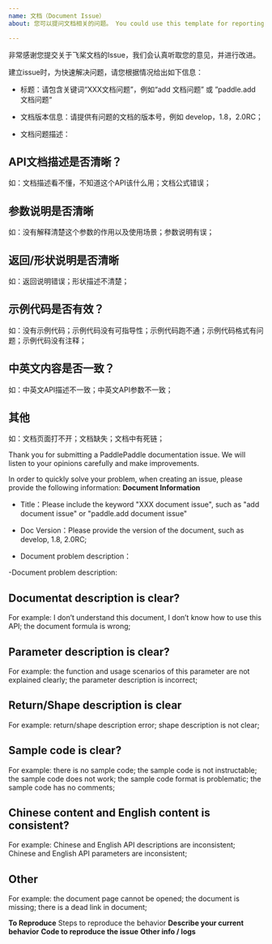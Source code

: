 ```yaml
---
name: 文档（Document Issue）
about: 您可以提问文档相关的问题。 You could use this template for reporting an document issue.

---
```


非常感谢您提交关于飞桨文档的Issue，我们会认真听取您的意见，并进行改进。

建立issue时，为快速解决问题，请您根据情况给出如下信息：
- 标题：请包含关键词“XXX文档问题”，例如“add 文档问题” 或 ”paddle.add 文档问题“
- 文档版本信息：请提供有问题的文档的版本号，例如 develop，1.8，2.0RC；

- 文档问题描述：

## API文档描述是否清晰？
如：文档描述看不懂，不知道这个API该什么用；文档公式错误；

## 参数说明是否清晰
如：没有解释清楚这个参数的作用以及使用场景；参数说明有误；

## 返回/形状说明是否清晰
如：返回说明错误；形状描述不清楚；

## 示例代码是否有效？
如：没有示例代码；示例代码没有可指导性；示例代码跑不通；示例代码格式有问题；示例代码没有注释；

## 中英文内容是否一致？
如：中英文API描述不一致；中英文API参数不一致；

## 其他
如：文档页面打不开；文档缺失；文档中有死链；


Thank you for submitting a PaddlePaddle documentation issue. We will listen to your opinions carefully and make improvements.

In order to quickly solve your problem, when creating an issue, please provide the following information:
**Document Information**
- Title：Please include the keyword "XXX document issue", such as "add document issue" or "paddle.add document issue"
- Doc Version：Please provide the version of the document, such as develop, 1.8, 2.0RC;

- Document problem description：

-Document problem description:

## Documentat description is clear?
For example: I don’t understand this document, I don’t know how to use this API; the document formula is wrong;

## Parameter description is clear?
For example: the function and usage scenarios of this parameter are not explained clearly; the parameter description is incorrect;

## Return/Shape description is clear
For example: return/shape description error; shape description is not clear;

## Sample code is clear?
For example: there is no sample code; the sample code is not instructable; the sample code does not work; the sample code format is problematic; the sample code has no comments;

## Chinese content and English content is consistent?
For example: Chinese and English API descriptions are inconsistent; Chinese and English API parameters are inconsistent;

## Other
For example: the document page cannot be opened; the document is missing; there is a dead link in document;

**To Reproduce**
Steps to reproduce the behavior
**Describe your current behavior**
**Code to reproduce the issue**
**Other info / logs**
